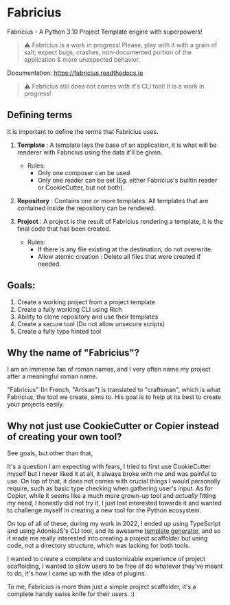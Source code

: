 # Fabricius

Fabricius - A Python 3.10 Project Template engine with superpowers!

> :warning: Fabricius is a work in progress! Please, play with it with a grain of salt; expect bugs, crashes, non-documented portion of the application & more unexpected behavior.

Documentation: <https://fabricius.readthedocs.io>

> :warning: Fabricius still does not comes with it's CLI tool! It is a work in progress!

## Defining terms

It is important to define the terms that Fabricius uses.

1. **Template** : A template lays the base of an application, it is what will be renderer with Fabricius using the data it'll be given.
    - Rules:
        - Only one composer can be used
        - Only one reader can be set (Eg. either Fabricius's builtin reader or CookieCutter, but not both).

2. **Repository** : Contains one or more templates. All templates that are contained inside the repository can be rendered.
3. **Project** : A project is the result of Fabricius rendering a template, it is the final code that has been created.
    - Rules:
        - If there is any file existing at the destination, do not overwrite.
        - Allow atomic creation : Delete all files that were created if needed.

## Goals:

1. Create a working project from a project template
2. Create a fully working CLI using Rich
3. Ability to clone repository and use their templates
4. Create a secure tool (Do not allow unsecure scripts)
5. Create a fully type hinted tool

## Why the name of "Fabricius"?

I am an immense fan of roman names, and I very often name my project after a meaningful roman name.

"Fabricius" (In French, "Artisan") is translated to "craftsman", which is what Fabricius, the tool we create, aims to. His goal is to help at its best to create your projects easily.

## Why not just use CookieCutter or Copier instead of creating your own tool?

See goals, but other than that,

It's a question I am expecting with fears, I tried to first use CookieCutter myself but I never liked it at all, it always broke with me and was painful to use. On top of that, it does not comes with crucial things I would personally require, such as basic type checking when gathering user's input.
As for Copier, while it seems like a much more grown-up tool and *actually* fitting my need, I honestly did not try it, I just lost interested towards it and wanted to challenge myself in creating a new tool for the Python ecosystem.

On top of all of these, during my work in 2022, I ended up using TypeScript and using AdonisJS's CLI tool, and its awesome [template generator](https://docs.adonisjs.com/guides/ace-commandline#templates-generator), and so it made me really interested into creating a project scaffolder but using code, not a directory structure, which was lacking for both tools.

I wanted to create a complete and customizable experience of project scaffolding, I wanted to allow users to be free of do whatever they've meant to do, it's how I came up with the idea of plugins.

To me, Fabricius is more than just a simple project scaffolder, it's a complete handy swiss knife for their users. :)

